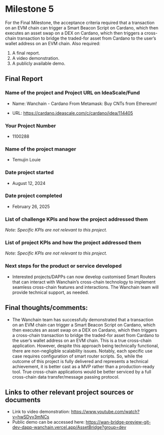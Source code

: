# Milestone 5

For the Final Milestone, the acceptance criteria required that a transaction on an EVM chain can trigger a Smart Beacon Script on Cardano, which then executes an asset swap on a DEX on Cardano, which then triggers a cross-chain transaction to bridge the traded-for asset from Cardano to the user’s wallet address on an EVM chain. Also required:

1.	A final report.
2.	A video demonstration.
3.	A publicly available demo.

## Final Report

### Name of the project and Project URL on IdeaScale/Fund

* Name: Wanchain - Cardano From Metamask: Buy CNTs from Ethereum!

* URL: https://cardano.ideascale.com/c/cardano/idea/114405

### Your Project Number

* 1100288

### Name of the project manager

* Temujin Louie

### Date project started

* August 12, 2024

### Date project completed

* February 26, 2025

### List of challenge KPIs and how the project addressed them

_Note: Specific KPIs are not relevant to this project._

### List of project KPIs and how the project addressed them

_Note: Specific KPIs are not relevant to this project._

### Next steps for the product or service developed

* Interested projects/DAPPs can now develop customised Smart Routers that can interact with Wanchain’s cross-chain technology to implement seamless cross-chain features and interactions. The Wanchain team will provide technical support, as needed.

## Final thoughts/comments:

  - The Wanchain team has successfully demonstrated that a transaction on an EVM chain can trigger a Smart Beacon Script on Cardano, which then executes an asset swap on a DEX on Cardano, which then triggers a cross-chain transaction to bridge the traded-for asset from Cardano to the user’s wallet address on an EVM chain. This is a true cross-chain application. However, despite this approach being technically functional, there are non-negligible scalability issues. Notably, each specific use case requires configuration of smart router scripts. So, while the outcome of this project is fully delivered and represents a technical achievement, it is better cast as a MVP rather than a production-ready tool. True cross-chain applications would be better serviced by a full cross-chain data transfer/message passing protocol.

## Links to other relevant project sources or documents

  - Link to video demonstration: https://www.youtube.com/watch?v=hwSDyy3mNCs
  - Public demo can be accessed here: https://wan-bridge-preview-git-dev-dapp-wanchain.vercel.app/AssetBridge?group=dev

